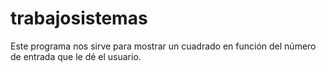 # trabajosistemas
Este programa nos sirve para mostrar un cuadrado en función del número de entrada que le dé el usuario.
